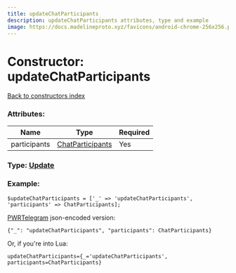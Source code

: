 ```yaml
---
title: updateChatParticipants
description: updateChatParticipants attributes, type and example
image: https://docs.madelineproto.xyz/favicons/android-chrome-256x256.png
---
```

# Constructor: updateChatParticipants  
[Back to constructors index](index.md)



### Attributes:

| Name     |    Type       | Required |
|----------|---------------|----------|
|participants|[ChatParticipants](../types/ChatParticipants.md) | Yes|



### Type: [Update](../types/Update.md)


### Example:

```
$updateChatParticipants = ['_' => 'updateChatParticipants', 'participants' => ChatParticipants];
```  

[PWRTelegram](https://pwrtelegram.xyz) json-encoded version:

```
{"_": "updateChatParticipants", "participants": ChatParticipants}
```


Or, if you're into Lua:  


```
updateChatParticipants={_='updateChatParticipants', participants=ChatParticipants}

```


